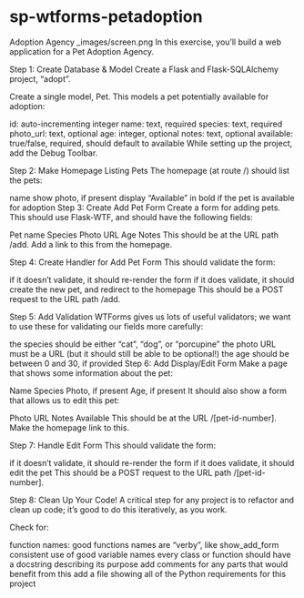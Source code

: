 # sp-wtforms-petadoption

Adoption Agency
_images/screen.png
In this exercise, you’ll build a web application for a Pet Adoption Agency.

Step 1: Create Database & Model
Create a Flask and Flask-SQLAlchemy project, “adopt”.

Create a single model, Pet. This models a pet potentially available for adoption:

id: auto-incrementing integer
name: text, required
species: text, required
photo_url: text, optional
age: integer, optional
notes: text, optional
available: true/false, required, should default to available
While setting up the project, add the Debug Toolbar.

Step 2: Make Homepage Listing Pets
The homepage (at route /) should list the pets:

name
show photo, if present
display “Available” in bold if the pet is available for adoption
Step 3: Create Add Pet Form
Create a form for adding pets. This should use Flask-WTF, and should have the following fields:

Pet name
Species
Photo URL
Age
Notes
This should be at the URL path /add. Add a link to this from the homepage.

Step 4: Create Handler for Add Pet Form
This should validate the form:

if it doesn’t validate, it should re-render the form
if it does validate, it should create the new pet, and redirect to the homepage
This should be a POST request to the URL path /add.

Step 5: Add Validation
WTForms gives us lots of useful validators; we want to use these for validating our fields more carefully:

the species should be either “cat”, “dog”, or “porcupine”
the photo URL must be a URL (but it should still be able to be optional!)
the age should be between 0 and 30, if provided
Step 6: Add Display/Edit Form
Make a page that shows some information about the pet:

Name
Species
Photo, if present
Age, if present
It should also show a form that allows us to edit this pet:

Photo URL
Notes
Available
This should be at the URL /[pet-id-number]. Make the homepage link to this.

Step 7: Handle Edit Form
This should validate the form:

if it doesn’t validate, it should re-render the form
if it does validate, it should edit the pet
This should be a POST request to the URL path /[pet-id-number].

Step 8: Clean Up Your Code!
A critical step for any project is to refactor and clean up code; it’s good to do this iteratively, as you work.

Check for:

function names: good functions names are “verby”, like show_add_form
consistent use of good variable names
every class or function should have a docstring describing its purpose
add comments for any parts that would benefit from this
add a file showing all of the Python requirements for this project

